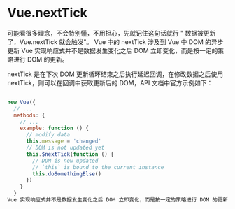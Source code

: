 # Vue.nextTick

可能看很多理念，不会特别懂，不用担心，先就记住这句话就行 " 数据被更新了，Vue.nextTick 就会触发"。
Vue 中的 nextTick 涉及到 Vue 中 DOM 的异步更新
Vue 实现响应式并不是数据发生变化之后 DOM 立即变化，而是按一定的策略进行 DOM 的更新。

nextTick 是在下次 DOM 更新循环结束之后执行延迟回调，在修改数据之后使用 nextTick，则可以在回调中获取更新后的 DOM，API 文档中官方示例如下：

```JavaScript

new Vue({
  // ...
  methods: {
    // ...
    example: function () {
      // modify data
      this.message = 'changed'
      // DOM is not updated yet
      this.$nextTick(function () {
        // DOM is now updated
        // `this` is bound to the current instance
        this.doSomethingElse()
      })
    }
  }
Vue 实现响应式并不是数据发生变化之后 DOM 立即变化，而是按一定的策略进行 DOM 的更新。
```
